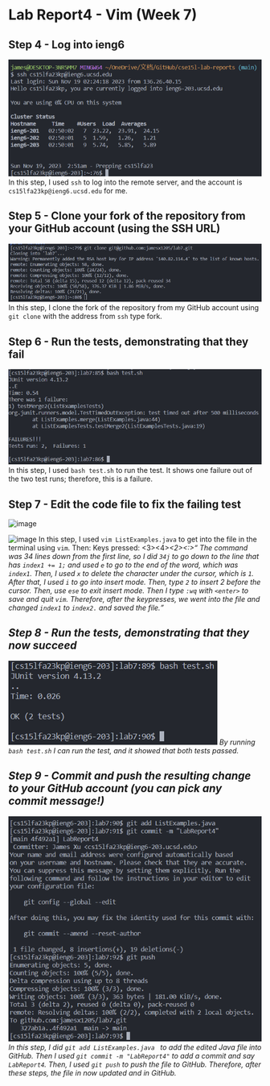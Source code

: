 # Lab Report4 - Vim (Week 7)

## Step 4 - Log into ieng6
![image](LabReport4_Step4.png)
In this step, I used `ssh` to log into the remote server, and the account is `cs15lfa23kp@ieng6.ucsd.edu` for me. 

## Step 5 - Clone your fork of the repository from your GitHub account (using the SSH URL)
![image](LabReport4_Step5.png)
In this step, I clone the fork of the repository from my GitHub account using `git clone` with the address from `ssh` type fork. 

## Step 6 - Run the tests, demonstrating that they fail
![image](LabReport4_Step6.png)
In this step, I used `bash test.sh` to run the test. It shows one failure out of the two test runs; therefore, this is a failure.

## Step 7 - Edit the code file to fix the failing test
![image](LabReport4_Step7#1.png)

![image](LabReport4_Step7#2.png)
In this step, I used `vim ListExamples.java` to get into the file in the terminal using `vim`. Then:
Keys pressed: <3><4><j><e><x><i><2><esc><:><w><q><enter>
The command was  34 lines down from the first line, so I did `34j` to go down to the line that has `index1 += 1;` 
and used `e` to go to the end of the word, which was `index1`. Then, I used `x` to delete the character under the cursor, which is `1`.
After that, I used `i` to go into insert mode. Then, type `2` to insert 2 before the cursor. Then, use `ese` to exit insert mode. 
Then I type `:wq` with `<enter>` to save and quit `vim`. Therefore, after the keypresses, we went into the file and changed `index1` to `index2.`
and saved the file. 

## Step 8 - Run the tests, demonstrating that they now succeed
![image](LabReport4_Step8.png)
By running `bash test.sh` I can run the test, and it showed that both tests passed.

## Step 9 - Commit and push the resulting change to your GitHub account (you can pick any commit message!)
![image](LabReport4_Step9.png)
In this step, I did `git add ListExamples.java ` to add the edited Java file into GitHub. Then I used `git commit -m "LabReport4"` to add
a commit and say `LabReport4`. Then, I used `git push` to push the file to GitHub. Therefore, after these steps, the file in now updated and in GitHub.
